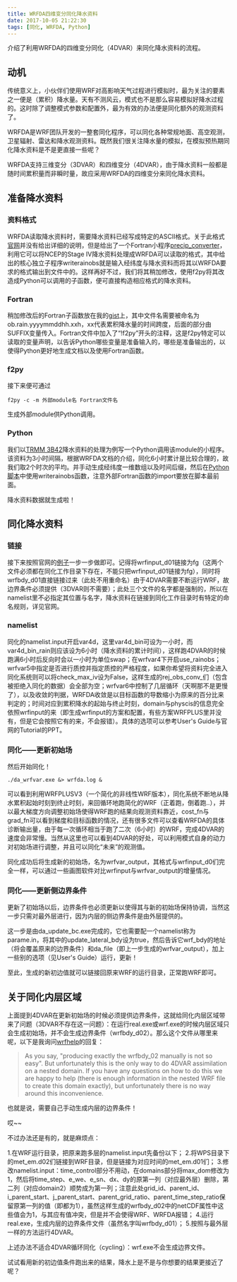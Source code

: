 ```yaml
---
title: WRFDA四维变分同化降水资料
date: 2017-10-05 21:22:30
tags: [同化, WRFDA, Python]
---
```


介绍了利用WRFDA的四维变分同化（4DVAR）来同化降水资料的流程。

<!--more-->

## 动机

传统意义上，小伙伴们使用WRF对高影响天气过程进行模拟时，最为关注的要素之一便是（累积）降水量。天有不测风云，模式也不是那么容易模拟好降水过程的。这时除了调整模式参数和配置外，最为有效的办法便是同化额外的观测资料了。

WRFDA是WRF团队开发的一整套同化程序，可以同化各种常规地面、高空观测，卫星辐射、雷达和降水观测资料。既然我们很关注降水量的模拟，在模拟预热期同化降水资料是不是更直接一些呢？

WRFDA支持三维变分（3DVAR）和四维变分（4DVAR），由于降水资料一般都是随时间累积量而非瞬时量，故应采用WRFDA的四维变分来同化降水资料。

## 准备降水资料

### 资料格式

WRFDA读取降水资料时，需要降水资料已经写成特定的ASCII格式。关于此格式[官网][]并没有给出详细的说明，但是给出了一个Fortran小程序[precip_converter][]，利用它可以将NCEP的Stage IV降水资料处理成WRFDA可以读取的格式，其中给出的核心独立子程序writerainobs就是输入经纬度与降水资料而将其以WRFDA要求的格式输出到文件中的。这样再好不过，我们将其稍加修改，使用f2py将其改造成Python可以调用的子函数，便可直接构造相应格式的降水资料。

### Fortran

稍加修改后的Fortran子函数放在我的[gist][]上，其中文件名需要被命名为ob.rain.yyyymmddhh.xxh，xx代表累积降水量的时间跨度，后面的部分由SUFFIX变量传入。Fortran文件中加入了“!f2py”开头的注释，这是f2py特定可以读取的变量声明，以告诉Python哪些变量是准备输入的，哪些是准备输出的，以使得Python更好地生成文档以及使用Fortran函数。

### f2py

接下来便可通过

	f2py -c -m 外部module名 Fortran文件名
	
生成外部module供Python调用。


### Python

我们以[TRMM 3B42][]降水资料的处理为例写一个Python调用该module的小程序。该资料为3小时间隔，根据WRFDA文档的介绍，同化6小时累计是比较合理的，故我们取2个时次的平均。并手动生成经纬度一维数组以及时间后缀，然后在[Python脚本][]中使用writerainobs函数，注意外部Fortran函数的import要放在脚本最前面。

降水资料数据就生成啦！

## 同化降水资料

### 链接

接下来按照官网的[例子][]一步一步做即可。记得将wrfinput_d01链接为fg（这两个文件必须都在同化工作目录下存在，不能只把wrfinput_d01链接为fg），同时将wrfbdy_d01直接链接过来（此处不用重命名）由于4DVAR需要不断运行WRF，故边界条件必须提供（3DVAR则不需要）；此处三个文件的名字都是强制的，所以在namelist里不必指定其位置与名字，降水资料在链接到同化工作目录时有特定的命名规则，详见官网。

### namelist

同化的namelist.input开启var4d，这里var4d_bin可设为一小时，而var4d_bin_rain则应该设为6小时（降水资料的累计时间），这样跑4DVAR的时候跑满6小时后反向时会以一小时为单位swap；在wrfvar4下开启use_rainobs；wrfvar5中指定是否进行质控并指定质控的严格程度，如果你希望将资料完全进入同化系统则可以将check\_max\_iv设为False，这样生成的rej\_obs\_conv\_们（包含被拒绝入同化的数据）会全部为空；wrfvar6中控制了几层循环（天啊那不是更慢了），以及收敛的判据，WRFDA收敛是以目标函数的导数缩小为原来的百分比来判定的；时间对应到累积降水的起始与终止时刻，domain与physcis的信息完全依照wrfinput的来（即生成wrfinput的方案和配置，有些方案WRFPLUS里并没有，但是它会按照它有的来，不会报错）。具体的选项可以参考User's Guide与官网的Tutorial的PPT。

### 同化——更新初始场

然后开始同化！

	./da_wrfvar.exe &> wrfda.log &
	
可以看到利用WRFPLUSV3（一个简化的非线性WRF版本），同化系统不断地从降水累积起始时刻到终止时刻，来回循环地跑简化的WRF（正着跑，倒着跑..），并以最大梯度方向调整初始场使得WRF跑的结果向观测资料靠近，cost_fn与grad_fn可以看到梯度和目标函数的情况，还有很多文件可以查看WRFDA的具体诊断输出量，由于每一次循环相当于跑了二次（6小时）的WRF，完成4DVAR的速度会非常慢。当然从这里也可以看到4DVAR的好处，可以利用模式自身的动力对初始场进行调整，并且可以同化“未来”的观测值。

同化成功后将生成新的初始场，名为wrfvar_output，其格式与wrfinput_d0们完全一样，可以通过一些画图软件对比wrfinput与wrfvar_output的增量情况。

### 同化——更新侧边界条件

更新了初始场以后，边界条件也必须更新以使得其与新的初始场保持协调，当然这一步只需对最外层进行，因为内层的侧边界条件是由外层提供的。

这一步是由da_update_bc.exe完成的，它也需要配一个namelist称为parame.in，将其中的update_lateral_bdy设为true，然后告诉它wrf_bdy的地址（将会覆盖原来的边界条件）和da_file（即上一步生成的wrfvar_output），加上一些别的选项（见User's Guide）运行，更新！

至此，生成的新初边值就可以链接回原来WRF的运行目录，正常跑WRF即可。

## 关于同化内层区域

上面提到4DVAR在更新初始场的时候必须提供边界条件，这就给同化内层区域带来了问题（3DVAR不存在这一问题）：在运行real.exe或wrf.exe的时候内层区域只会生成初始场，并不会生成边界条件（wrfbdy_d02）。那么这个文件从哪里来呢，以下是我询问[wrfhelp](mailto:wrfhelp@ucar.edu)的回复：

>As you say, "producing exactly the wrfbdy_02 manually is not so easy". But unfortunately this is the only way to do 4DVAR assimilation on a nested domain. If you have any questions on how to do this we are happy to help (there is enough information in the nested WRF file to create this domain exactly), but unfortunately there is no way around this inconvenience.

也就是说，需要自己手动生成内层的边界条件！

哎~~

不过办法还是有的，就是麻烦点：

1.在WRF运行目录，把原来跑多层的namelist.input先备份以下；
2.将WPS目录下的met_em.d02们链接到WRF目录，但是链接为对应时间的met_em.d01们；
3.修改namelist.input：time_control部分不用动，在domains部分将max_dom修改为1，然后将time_step、e_we、e_sn、dx、dy的原第一列（对应最外层）删除，第二列（对应domain2）顺势成为第一列；注意此处grid_id、parent_id、i_parent_start、j_parent_start、parent_grid_ratio、parent_time_step_ratio保留原第一列的值（即都为1），虽然这样生成的wrfbdy_d02中的netCDF属性中这些值会为1，与其应有值冲突，但是并不会使得WRF、WRFDA报错；
4.运行real.exe，生成内层的边界条件文件（虽然名字叫wrfbdy_d01）；
5.按照与最外层一样的方法运行4DVAR。

上述办法不适合4DVAR循环同化（cycling）：wrf.exe不会生成边界文件。

试试看用新的初边值条件跑出来的结果，降水上是不是与你想要的结果更接近了呢？








[官网]: http://www2.mmm.ucar.edu/wrf/users/wrfda/
[precip_converter]: http://www2.mmm.ucar.edu/wrf/users/wrfda/download/precip_converter.tar.gz
[gist]: https://gist.github.com/MeteoBoy4/132197f0135d11d0680db33bb7a7a794#file-write_rainobs-f90
[TRMM 3B42]: http://apps.webofknowledge.com/full_record.do?product=UA&search_mode=GeneralSearch&qid=1&SID=N1Qh2M3LsfbRqvA82T1&page=1&doc=1
[例子]: http://www2.mmm.ucar.edu/wrf/users/docs/user_guide_V3.8/users_guide_chap6.htm#_Precipitation_Data_Assimilation
[Python脚本]: https://gist.github.com/MeteoBoy4/132197f0135d11d0680db33bb7a7a794#file-nc2wrfda-py